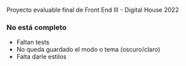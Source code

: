 <p>Proyecto evaluable final de Front End III - Digital House 2022</p>
<h3>No está completo</h3>
<ul>
  <li>Faltan tests</li>
  <li>No queda guardado el modo o tema (oscuro/claro)</li>
  <li>Falta darle estilos</li>
</ul>

